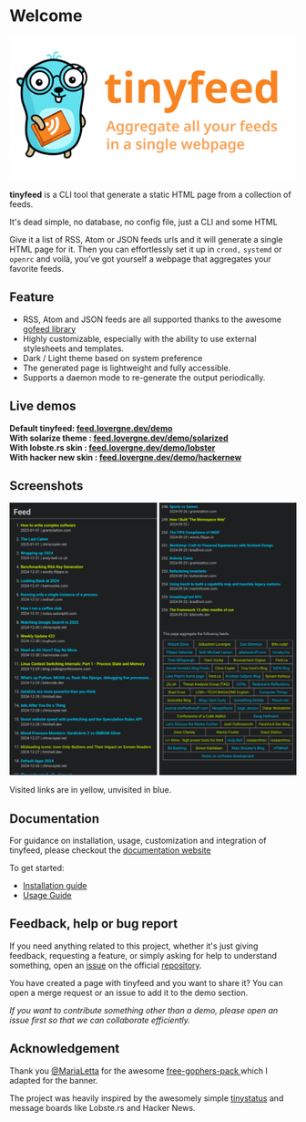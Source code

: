 # Welcome 

![banner](docs/img/banner.svg)

**tinyfeed** is a CLI tool that generate a static HTML page from a collection of feeds.

It's dead simple, no database, no config file, just a CLI and some HTML 

Give it a list of RSS, Atom or JSON feeds urls and it will generate a single HTML page for it. Then you can effortlessly set it up in `crond,` `systemd` or `openrc` and voilà, you’ve got yourself a webpage that aggregates your favorite feeds.


## Feature

- RSS, Atom and JSON feeds are all supported thanks to the awesome 
[gofeed library](https://github.com/mmcdole/gofeed)
- Highly customizable, especially with the ability to use external stylesheets and templates.
- Dark / Light theme based on system preference
- The generated page is lightweight and fully accessible.
- Supports a daemon mode to re-generate the output periodically.


## Live demos

**Default tinyfeed: [feed.lovergne.dev/demo](https://feed.lovergne.dev//demo)**  
**With solarize theme : [feed.lovergne.dev/demo/solarized](https://feed.lovergne.dev//demo/solarized.html)**  
**With lobste.rs skin : [feed.lovergne.dev/demo/lobster](https://feed.lovergne.dev//demo/lobster.html)**  
**With hacker new skin : [feed.lovergne.dev/demo/hackernew](https://feed.lovergne.dev//demo/hackernews.html)**  


## Screenshots

![screenshots of feed.lovergne.dev](docs/img/screenshots.png)

Visited links are in yellow, unvisited in blue. 


## Documentation

For guidance on installation, usage, customization and integration of tinyfeed, please checkout the [documentation website](https://feed.lovergne.dev/)

To get started:

- [Installation guide](https://feed.lovergne.dev/installation/)
- [Usage Guide](https://feed.lovergne.dev/usage/)


## Feedback, help or bug report

If you need anything related to this project, whether it's just giving feedback, requesting a feature, or simply asking for help to understand something, open an [issue](https://github.com/TheBigRoomXXL/tinyfeed/issues) on the official [repository](https://github.com/TheBigRoomXXL/tinyfeed/).

You have created a page with tinyfeed and you want to share it? You can open a merge request or an issue to add it to the demo section.

*If you want to contribute something other than a demo, please open an issue first so that we can collaborate efficiently.*


## Acknowledgement

Thank you [@MariaLetta](https://github.com/MariaLetta) for the awesome [free-gophers-pack ](https://github.com/MariaLetta/free-gophers-pack) which I adapted for the banner.

The project was heavily inspired by the awesomely simple [tinystatus](https://github.com/bderenzo/tinystatus) and message boards like Lobste.rs and Hacker News.
